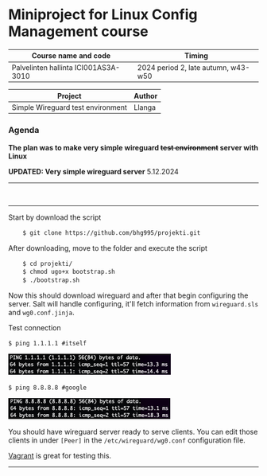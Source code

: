 # Miniproject for Linux Config Management course

| Course name and code | Timing 
|----------|---------|
| Palvelinten hallinta ICI001AS3A-3010     | 2024 period 2, late autumn, w43-w50 | 

| Project | Author |
|---------|---------|
| Simple Wireguard test environment | Llanga

### Agenda

**The plan was to make very simple wireguard ~~test environment~~ server with Linux**

**UPDATED: Very simple wireguard server** 5.12.2024

<hr>
<br>
<hr>

Start by download the script
```bash
	$ git clone https://github.com/bhg995/projekti.git
```
After downloading, move to the folder and execute the script
```bash
	$ cd projekti/
	$ chmod ugo+x bootstrap.sh 
	$ ./bootstrap.sh 
```

Now this should download wireguard and after that begin configuring the server. Salt will handle configuring, it'll fetch information from `wireguard.sls` and `wg0.conf.jinja`.

Test connection

	$ ping 1.1.1.1 #itself
 
 ![firstTest](https://github.com/bhg995/paha/blob/main/ias/1.1.1.1.png?raw=true)
 
 	$ ping 8.8.8.8 #google

![secondTest](https://github.com/bhg995/paha/blob/main/ias/8.8.8.8.png?raw=true)

You should have wireguard server ready to serve clients. You can edit those clients in under `[Peer]` in the `/etc/wireguard/wg0.conf` configuration file.

[Vagrant](https://developer.hashicorp.com/vagrant/install) is great for testing this.


<hr>

